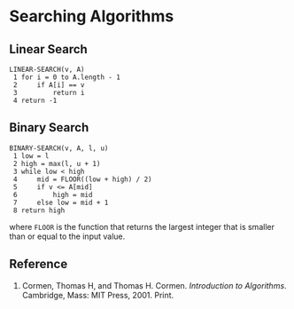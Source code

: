 # Searching Algorithms

## Linear Search

```
LINEAR-SEARCH(v, A)
 1 for i = 0 to A.length - 1
 2     if A[i] == v
 3         return i
 4 return -1
```

## Binary Search

```
BINARY-SEARCH(v, A, l, u)
 1 low = l
 2 high = max(l, u + 1)
 3 while low < high
 4     mid = FLOOR((low + high) / 2)
 5	   if v <= A[mid]
 6	       high = mid
 7	   else low = mid + 1
 8 return high
```

where `FLOOR` is the function that returns the largest integer that is smaller than or equal to the input value.

## Reference

1. Cormen, Thomas H, and Thomas H. Cormen. *Introduction to Algorithms*. Cambridge, Mass: MIT Press, 2001. Print.
